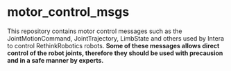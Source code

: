 motor_control_msgs
==============

This repository contains motor control messages such as the JointMotionCommand, JointTrajectory, LimbState and others used by Intera to control RethinkRobotics robots. 
**Some of these messages allows direct control of the robot joints, therefore they should be used with precausion and in a safe manner by experts.**
